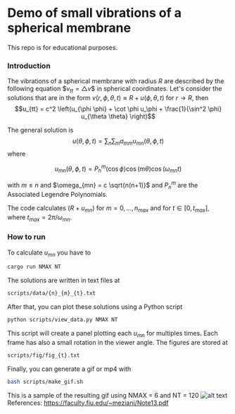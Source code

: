 # Demo of small vibrations of a spherical membrane

This repo is for educational purposes.

### Introduction
The vibrations of a spherical membrane with radius $R$ are described by the following equation
$$v_{tt} = \bigtriangleup v\$$
in spherical coordinates. Let's consider the solutions that are in the form $v(r,\phi, \theta,t) \approx R + u(\phi, \theta, t)$ for $r \rightarrow R$, then
$$u_{tt} = c^2 \left(u_{\phi \phi} + \cot \phi u_\phi + \frac{1}{\sin^2 \phi} u_{\theta \theta} \right)$$

The general solution is
$$u(\theta, \phi, t) = \sum_n \sum_m a_{mm} u_{mn}(\theta, \phi, t)$$
where

$$u_{mn}(\theta, \phi, t) = P_n^m(\cos \phi) \cos(m\theta) \cos(\omega_{mn} t)$$

with $m \leq n$ and $\omega_{mn} = c \sqrt{n(n+1)}$ and $P_n^m$ are the Associated Legendre Polynomials.

The code calculates $(R + u_{mn})$ for $m=0,\dots,n_{max}$ and for $t\in[0,t_{max}]$, where $t_{max} = 2\pi/\omega_{mn}$.

### How to run

To calculate $u_{mn}$ you have to
```Bash
cargo run NMAX NT
```
The solutions are written in text files at 
```Bash
scripts/data/{n}_{m}_{t}.txt
```
After that, you can plot these solutions using a Python script
```Bash
python scripts/view_data.py NMAX NT
```
This script will create a panel plotting each $u_{mn}$ for multiples times. Each frame has also a small rotation in the viewer angle. The figures are stored at
```Bash
scripts/fig/fig_{t}.txt
```
Finally, you can generate a gif or mp4 with
```Bash
bash scripts/make_gif.sh
```

This is a sample of the resulting gif using NMAX = 6 and NT = 120
![alt text](./fig/out.gif)
References: 
https://faculty.fiu.edu/~meziani/Note13.pdf
